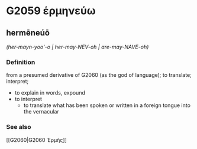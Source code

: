 # G2059 ἑρμηνεύω

## hermēneúō

_(her-mayn-yoo'-o | her-may-NEV-oh | are-may-NAVE-oh)_

### Definition

from a presumed derivative of G2060 (as the god of language); to translate; interpret; 

- to explain in words, expound
- to interpret
  - to translate what has been spoken or written in a foreign tongue into the vernacular

### See also

[[G2060|G2060 Ἑρμῆς]]
